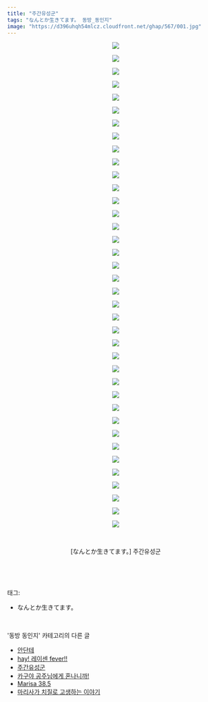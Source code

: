 ```yaml
---
title: "주간유성군"
tags: "なんとか生きてます。 동방_동인지"
image: "https://d396uhqh54mlcz.cloudfront.net/ghap/567/001.jpg"
---
```

<div class="article">
<p style="text-align: center; clear: none; float: none;"><img src="{{ site.imgserver7 }}/ghap/567/001.jpg"/></p>
<p style="text-align: center; clear: none; float: none;"><img src="{{ site.imgserver7 }}/ghap/567/002.jpg"/></p>
<p style="text-align: center; clear: none; float: none;"><img src="{{ site.imgserver7 }}/ghap/567/003.jpg"/></p>
<p style="text-align: center; clear: none; float: none;"><img src="{{ site.imgserver7 }}/ghap/567/004.jpg"/></p>
<p style="text-align: center; clear: none; float: none;"><img src="{{ site.imgserver7 }}/ghap/567/005.jpg"/></p>
<p style="text-align: center; clear: none; float: none;"><img src="{{ site.imgserver7 }}/ghap/567/006.jpg"/></p>
<p style="text-align: center; clear: none; float: none;"><img src="{{ site.imgserver7 }}/ghap/567/007.jpg"/></p>
<p style="text-align: center; clear: none; float: none;"><img src="{{ site.imgserver7 }}/ghap/567/008.jpg"/></p>
<p style="text-align: center; clear: none; float: none;"><img src="{{ site.imgserver7 }}/ghap/567/009.jpg"/></p>
<p style="text-align: center; clear: none; float: none;"><img src="{{ site.imgserver7 }}/ghap/567/010.jpg"/></p>
<p style="text-align: center; clear: none; float: none;"><img src="{{ site.imgserver7 }}/ghap/567/011.jpg"/></p>
<p style="text-align: center; clear: none; float: none;"><img src="{{ site.imgserver7 }}/ghap/567/012.jpg"/></p>
<p style="text-align: center; clear: none; float: none;"><img src="{{ site.imgserver7 }}/ghap/567/013.jpg"/></p>
<p style="text-align: center; clear: none; float: none;"><img src="{{ site.imgserver7 }}/ghap/567/014.jpg"/></p>
<p style="text-align: center; clear: none; float: none;"><img src="{{ site.imgserver7 }}/ghap/567/015.jpg"/></p>
<p style="text-align: center; clear: none; float: none;"><img src="{{ site.imgserver7 }}/ghap/567/016.jpg"/></p>
<p style="text-align: center; clear: none; float: none;"><img src="{{ site.imgserver7 }}/ghap/567/017.jpg"/></p>
<p style="text-align: center; clear: none; float: none;"><img src="{{ site.imgserver7 }}/ghap/567/018.jpg"/></p>
<p style="text-align: center; clear: none; float: none;"><img src="{{ site.imgserver7 }}/ghap/567/019.jpg"/></p>
<p style="text-align: center; clear: none; float: none;"><img src="{{ site.imgserver7 }}/ghap/567/020.jpg"/></p>
<p style="text-align: center; clear: none; float: none;"><img src="{{ site.imgserver7 }}/ghap/567/021.jpg"/></p>
<p style="text-align: center; clear: none; float: none;"><img src="{{ site.imgserver7 }}/ghap/567/022.jpg"/></p>
<p style="text-align: center; clear: none; float: none;"><img src="{{ site.imgserver7 }}/ghap/567/023.jpg"/></p>
<p style="text-align: center; clear: none; float: none;"><img src="{{ site.imgserver7 }}/ghap/567/024.jpg"/></p>
<p style="text-align: center; clear: none; float: none;"><img src="{{ site.imgserver7 }}/ghap/567/025.jpg"/></p>
<p style="text-align: center; clear: none; float: none;"><img src="{{ site.imgserver7 }}/ghap/567/026.jpg"/></p>
<p style="text-align: center; clear: none; float: none;"><img src="{{ site.imgserver7 }}/ghap/567/027.jpg"/></p>
<p style="text-align: center; clear: none; float: none;"><img src="{{ site.imgserver7 }}/ghap/567/028.jpg"/></p>
<p style="text-align: center; clear: none; float: none;"><img src="{{ site.imgserver7 }}/ghap/567/029.jpg"/></p>
<p style="text-align: center; clear: none; float: none;"><img src="{{ site.imgserver7 }}/ghap/567/030.jpg"/></p>
<p style="text-align: center; clear: none; float: none;"><img src="{{ site.imgserver7 }}/ghap/567/031.jpg"/></p>
<p style="text-align: center; clear: none; float: none;"><img src="{{ site.imgserver7 }}/ghap/567/032.jpg"/></p>
<p style="text-align: center; clear: none; float: none;"><img src="{{ site.imgserver7 }}/ghap/567/033.jpg"/></p>
<p style="text-align: center; clear: none; float: none;"><img src="{{ site.imgserver7 }}/ghap/567/034.jpg"/></p>
<p style="text-align: center; clear: none; float: none;"><img src="{{ site.imgserver7 }}/ghap/567/035.jpg"/></p>
<p style="text-align: center; clear: none; float: none;"><img src="{{ site.imgserver7 }}/ghap/567/036.jpg"/></p>
<p style="text-align: center; clear: none; float: none;"><img src="{{ site.imgserver7 }}/ghap/567/037.jpg"/></p>
<p style="text-align: center; clear: none; float: none;"><img src="{{ site.imgserver7 }}/ghap/567/038.jpg"/></p>
<p style="text-align: center; clear: none; float: none;"><br/></p>
<p style="text-align: center; clear: none; float: none;">[なんとか生きてます。] 주간유성군</p>
<p><br/></p>
</div><br/>
<div class="tagTrail">
<p>태그: </p>
<ul>
<li>なんとか生きてます。</li>
</ul>
</div><br/>
<div class="another">
<p>'동방 동인지' 카테고리의 다른 글</p>
<ul>
<li><a href="/ghap_569">안단테</a></li>
<li><a href="/ghap_568">hay! 레이센 fever!!</a></li>
<li><a href="/ghap_567">주간유성군</a></li>
<li><a href="/ghap_566">카구야 공주님에게 혼나니까!</a></li>
<li><a href="/ghap_565">Marisa 38.5</a></li>
<li><a href="/ghap_564">마리사가 치질로 고생하는 이야기</a></li>
</ul>
</div><br/>
<div class="cb_module cb_fluid">
<div class="cb_wrt cb_profile">
</div><!-- commentList close -->
</div><br/>
